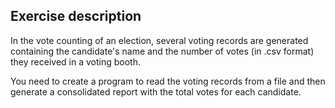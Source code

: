 ## Exercise description

In the vote counting of an election, several voting records are generated containing the candidate's name and the number of votes (in .csv format) they received in a voting booth. 

You need to create a program to read the voting records from a file and then generate a consolidated report with the total votes for each candidate.